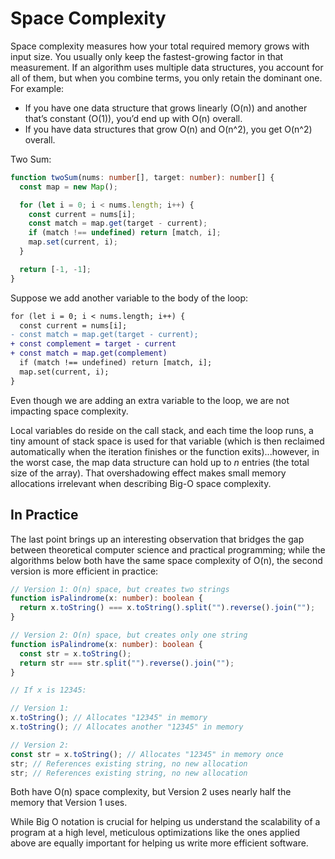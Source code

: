 # Space Complexity

Space complexity measures how your total required memory grows with input size. You usually only keep the fastest-growing factor in that measurement. If an algorithm uses multiple data structures, you account for all of them, but when you combine terms, you only retain the dominant one. For example:

- If you have one data structure that grows linearly (O(n)) and another that’s constant (O(1)), you’d end up with O(n) overall.
- If you have data structures that grow O(n) and O(n^2), you get O(n^2) overall.

Two Sum:

```ts
function twoSum(nums: number[], target: number): number[] {
  const map = new Map();

  for (let i = 0; i < nums.length; i++) {
    const current = nums[i];
    const match = map.get(target - current);
    if (match !== undefined) return [match, i];
    map.set(current, i);
  }

  return [-1, -1];
}
```

Suppose we add another variable to the body of the loop:

```diff
for (let i = 0; i < nums.length; i++) {
  const current = nums[i];
- const match = map.get(target - current);
+ const complement = target - current
+ const match = map.get(complement)
  if (match !== undefined) return [match, i];
  map.set(current, i);
}
```

Even though we are adding an extra variable to the loop, we are not impacting space complexity.

Local variables do reside on the call stack, and each time the loop runs, a tiny amount of stack space is used for that variable (which is then reclaimed automatically when the iteration finishes or the function exits)...however, in the worst case, the map data structure can hold up to _n_ entries (the total size of the array). That overshadowing effect makes small memory allocations irrelevant when describing Big-O space complexity.

## In Practice

The last point brings up an interesting observation that bridges the gap between theoretical computer science and practical programming; while the algorithms below both have the same space complexity of O(n), the second version is more efficient in practice:

```ts
// Version 1: O(n) space, but creates two strings
function isPalindrome(x: number): boolean {
  return x.toString() === x.toString().split("").reverse().join("");
}

// Version 2: O(n) space, but creates only one string
function isPalindrome(x: number): boolean {
  const str = x.toString();
  return str === str.split("").reverse().join("");
}

// If x is 12345:

// Version 1:
x.toString(); // Allocates "12345" in memory
x.toString(); // Allocates another "12345" in memory

// Version 2:
const str = x.toString(); // Allocates "12345" in memory once
str; // References existing string, no new allocation
str; // References existing string, no new allocation
```

Both have O(n) space complexity, but Version 2 uses nearly half the memory that Version 1 uses.

While Big O notation is crucial for helping us understand the scalability of a program at a high level, meticulous optimizations like the ones applied above are equally important for helping us write more efficient software.
